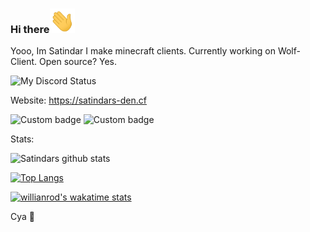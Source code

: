 ### Hi there<img src="https://github.com/Hot-Tutorials/Hot-Tutorials/blob/master/images/Hi.gif" width="40px" />

Yooo,
Im Satindar I make minecraft clients. Currently working on Wolf-Client. Open source? Yes. 

![My Discord Status](https://discord.c99.nl/widget/theme-4/713254655999868931.png )

Website: https://satindars-den.cf

![Custom badge](https://img.shields.io/endpoint?style=for-the-badge&url=https%3A%2F%2Fraw.githubusercontent.com%2FSatindar31%2Fstatus%2Fmaster%2Fapi%2Fwebsite%2Fuptime.json)
![Custom badge](https://img.shields.io/endpoint?style=for-the-badge&url=https%3A%2F%2Fraw.githubusercontent.com%2FSatindar31%2Fstatus%2Fmaster%2Fapi%2Fwebsite%2Fresponse-time.json)


Stats:

![Satindars github stats](https://github-readme-stats.vercel.app/api?username=Satindar31&show_icons=true&title_color=f82371&icon_color=f8ca23&text_color=ffffff&bg_color=000000&border_color=ffffff)

[![Top Langs](https://github-readme-stats.vercel.app/api/top-langs/?username=Satindar31)](https://github.com/satindar31)

[![willianrod's wakatime stats](https://github-readme-stats.vercel.app/api/wakatime?username=DebugDotLog)](https://github.com/anuraghazra/github-readme-stats)




Cya 👋

